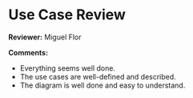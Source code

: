 # Use Case Review

**Reviewer:** Miguel Flor

**Comments:**

- Everything seems well done.
- The use cases are well-defined and described.
- The diagram is well done and easy to understand.
